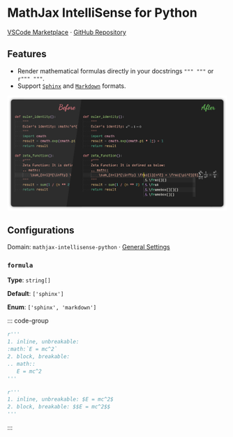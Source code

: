 # MathJax IntelliSense for Python

[VSCode Marketplace](https://marketplace.visualstudio.com/items?itemName=howcasperwhat.mathjax-intellisense-python)
·
[GitHub Repository](https://github.com/howcasperwhat/mathjax-intellisense/tree/main/extensions/mathjax-intellisense-python)

## Features

- Render mathematical formulas directly in your docstrings `""" """` or `r""" """`.
- Support [`Sphinx`](https://www.sphinx-doc.org/en/master/usage/restructuredtext/directives.html#directive-math) and [`Markdown`](https://docs.github.com/en/get-started/writing-on-github/working-with-advanced-formatting/writing-mathematical-expressions) formats.

![Features](https://github.com/howcasperwhat/mathjax-intellisense/blob/main/extensions/mathjax-intellisense-python/assets/feature.png?raw=true)

## Configurations

Domain: `mathjax-intellisense-python` · [General Settings](/configs/index.md)

### `formula`

**Type**: `string[]`

**Default**: `['sphinx']`

**Enum**: `['sphinx', 'markdown']`

::: code-group

``` python [sphinx]
r'''
1. inline, unbreakable:
:math:`E = mc^2`
2. block, breakable:
.. math::
   E = mc^2
'''
```

``` python [markdown]
r'''
1. inline, unbreakable: $E = mc^2$
2. block, breakable: $$E = mc^2$$
'''
```

:::
